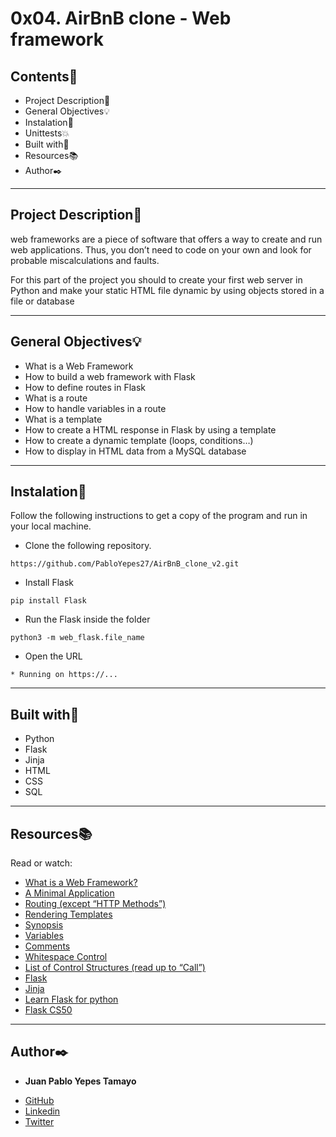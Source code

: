 # 0x04. AirBnB clone - Web framework
 
 
## Contents:open_file_folder:
 
- Project Description:newspaper:
- General Objectives:bulb:
- Instalation:wrench: 
- Unittests:boom:
- Built with:hammer:
- Resources:books:
- Author:black_nib:
 
---
 
## Project Description:newspaper:
 
web frameworks are a piece of software that offers a way to create and run web applications. Thus, you don’t need to code on your own and look for probable miscalculations and faults.

For this part of the project you should to create your first web server in Python and make your static HTML file dynamic by using objects stored in a file or database

 
---
 
## General Objectives:bulb:
 
* What is a Web Framework
* How to build a web framework with Flask
* How to define routes in Flask
* What is a route
* How to handle variables in a route
* What is a template
* How to create a HTML response in Flask by using a template
* How to create a dynamic template (loops, conditions…)
* How to display in HTML data from a MySQL database
 
---
 
## Instalation:wrench:
 
Follow the following instructions to get a copy of the program and run in your local machine.
 
* Clone the following repository.
```
https://github.com/PabloYepes27/AirBnB_clone_v2.git
```
 
* Install Flask
```
pip install Flask
```
 
* Run the Flask inside the folder
```
python3 -m web_flask.file_name
```

* Open the URL
```
* Running on https://...
```
 
---
 
## Built with:hammer:
 
- Python
- Flask
- Jinja
- HTML
- CSS
- SQL
 
---
 
## Resources:books:
 
Read or watch:
* [What is a Web Framework?](https://jeffknupp.com/blog/2014/03/03/what-is-a-web-framework/)
* [A Minimal Application](https://flask.palletsprojects.com/en/1.0.x/quickstart/#a-minimal-application)
* [Routing (except “HTTP Methods”)](https://flask.palletsprojects.com/en/1.0.x/quickstart/#routing)
* [Rendering Templates](https://flask.palletsprojects.com/en/1.0.x/quickstart/#rendering-templates)
* [Synopsis](https://jinja.palletsprojects.com/en/2.9.x/templates/#synopsis)
* [Variables](https://jinja.palletsprojects.com/en/2.9.x/templates/#variables)
* [Comments](https://jinja.palletsprojects.com/en/2.9.x/templates/#comments)
* [Whitespace Control](https://jinja.palletsprojects.com/en/2.9.x/templates/#whitespace-control)
* [List of Control Structures (read up to “Call”)](https://jinja.palletsprojects.com/en/2.9.x/templates/#list-of-control-structures)
* [Flask](https://palletsprojects.com/p/flask/)
* [Jinja](https://jinja.palletsprojects.com/en/2.9.x/templates/)
* [Learn Flask for python](https://www.youtube.com/watch?v=Z1RJmh_OqeA)
* [Flask CS50](https://www.youtube.com/watch?v=X0dwkDh8kwA)
 
---
 
## Author:black_nib:
 
* **Juan Pablo Yepes Tamayo**
 - [GitHub](https://github.com/PabloYepes27)
 - [Linkedin](https://www.linkedin.com/in/pablo-yepes-120495)
 - [Twitter](https://twitter.com/pabloyepes27)
